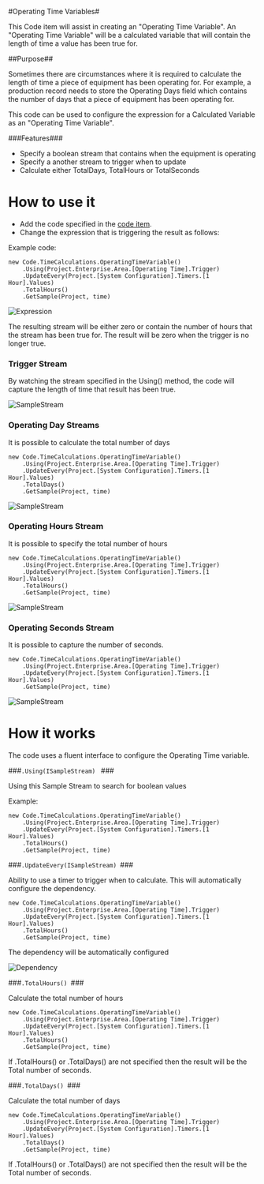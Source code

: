 #Operating Time Variables#


This Code item will assist in creating an "Operating Time Variable".
An "Operating Time Variable" will be a calculated variable that will contain the length of time a value has been true for. 

##Purpose##

Sometimes there are circumstances where it is required to calculate the length of time a piece of equipment has been operating for. For example, a production record needs to store the Operating Days field which contains the number of days that a piece of equipment has been operating for.

This code can be used to configure the expression for a Calculated Variable as an "Operating Time Variable".

###Features###

* Specify a boolean stream that contains when the equipment is operating
* Specify a another stream to trigger when to update
* Calculate either TotalDays, TotalHours or TotalSeconds

How to use it
===

* Add the code specified in the [code item](OperatingTimeVariable.cs).
* Change the expression that is triggering the result as follows:

Example code: 

``` CSharp
new Code.TimeCalculations.OperatingTimeVariable()
	.Using(Project.Enterprise.Area.[Operating Time].Trigger)
	.UpdateEvery(Project.[System Configuration].Timers.[1 Hour].Values)
	.TotalHours()
	.GetSample(Project, time)
```

![Expression](images/Expression.png)

The resulting stream will be either zero or contain the number of hours that the stream has been true for.  The result will be zero when the trigger is no longer true.

### Trigger Stream ###

By watching the stream specified in the Using() method, the code will capture the length of time that result has been true.

![SampleStream](images/SampleStream.Trigger.png)

### Operating Day Streams ###

It is possible to calculate the total number of days

``` CSharp
new Code.TimeCalculations.OperatingTimeVariable()
	.Using(Project.Enterprise.Area.[Operating Time].Trigger)
	.UpdateEvery(Project.[System Configuration].Timers.[1 Hour].Values)
	.TotalDays()
	.GetSample(Project, time)
```

![SampleStream](images/SampleStream.Days.png)

### Operating Hours Stream ###

It is possible to specify the total number of hours

``` CSharp
new Code.TimeCalculations.OperatingTimeVariable()
	.Using(Project.Enterprise.Area.[Operating Time].Trigger)
	.UpdateEvery(Project.[System Configuration].Timers.[1 Hour].Values)
	.TotalHours()
	.GetSample(Project, time)
```

![SampleStream](images/SampleStream.Hours.png)


### Operating Seconds Stream ###

It is possible to capture the number of seconds.

``` CSharp
new Code.TimeCalculations.OperatingTimeVariable()
	.Using(Project.Enterprise.Area.[Operating Time].Trigger)
	.UpdateEvery(Project.[System Configuration].Timers.[1 Hour].Values)
	.GetSample(Project, time)
```

![SampleStream](images/SampleStream.Seconds.png)


How it works
===

The code uses a fluent interface to configure the Operating Time variable.


###```.Using(ISampleStream) ``` ###

Using this Sample Stream to search for boolean values

Example:
``` CSharp
new Code.TimeCalculations.OperatingTimeVariable()
	.Using(Project.Enterprise.Area.[Operating Time].Trigger)
	.UpdateEvery(Project.[System Configuration].Timers.[1 Hour].Values)
	.TotalHours()
	.GetSample(Project, time)
```

###```.UpdateEvery(ISampleStream) ```###

Ability to use a timer to trigger when to calculate.  This will automatically configure the dependency. 
``` CSharp
new Code.TimeCalculations.OperatingTimeVariable()
	.Using(Project.Enterprise.Area.[Operating Time].Trigger)
	.UpdateEvery(Project.[System Configuration].Timers.[1 Hour].Values)
	.TotalHours()
	.GetSample(Project, time)
```

The dependency will be automatically configured 

![Dependency](images/Expression.Dependency.png)

###```.TotalHours() ```###

Calculate the total number of hours

```CSharp
new Code.TimeCalculations.OperatingTimeVariable()
	.Using(Project.Enterprise.Area.[Operating Time].Trigger)
	.UpdateEvery(Project.[System Configuration].Timers.[1 Hour].Values)
	.TotalHours()
	.GetSample(Project, time)
```

If .TotalHours() or .TotalDays() are not specified then the result will be the Total number of seconds.

###```.TotalDays() ```###

Calculate the total number of days

```CSharp
new Code.TimeCalculations.OperatingTimeVariable()
	.Using(Project.Enterprise.Area.[Operating Time].Trigger)
	.UpdateEvery(Project.[System Configuration].Timers.[1 Hour].Values)
	.TotalDays()
	.GetSample(Project, time)
```

If .TotalHours() or .TotalDays() are not specified then the result will be the Total number of seconds.

